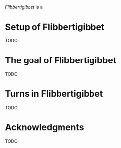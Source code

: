 *Flibbertigibbet* is a 

Setup of Flibbertigibbet
========================

TODO 

The goal of Flibbertigibbet
===========================

TODO

Turns in Flibbertigibbet
========================

TODO

Acknowledgments
===============

TODO
